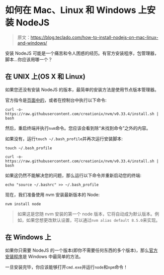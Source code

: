 # 如何在 Mac、Linux 和 Windows 上安装 NodeJS

> 原文：<https://blog.teclado.com/how-to-install-nodejs-on-mac-linux-and-windows/>

安装 NodeJS 可能是一个痛苦和令人困惑的经历。有官方安装程序，包管理器，脚本...你应该用哪一个？

## 在 UNIX 上(OS X 和 Linux)

如果您还没有安装 NodeJS 的版本，最简单的安装方法是使用节点版本管理器。

官方指令是[页面中的](https://github.com/creationix/nvm#installation)，或者在控制台中执行以下命令:

```
curl -o- https://raw.githubusercontent.com/creationix/nvm/v0.33.4/install.sh | bash 
```

然后，重启终端并执行`nvm`命令。您应该会看到除“未找到命令”之外的内容。

如果没有，运行`touch ~/.bash_profile`并再次运行安装脚本:

```
touch ~/.bash_profile

curl -o- https://raw.githubusercontent.com/creationix/nvm/v0.33.4/install.sh | bash 
```

如果这仍然不能解决您的问题，那么运行以下命令并重新启动您的终端:

```
echo "source ~/.bashrc" >> ~/.bash_profile 
```

现在，我们准备使用 nvm 安装最新版本的 Node:

```
nvm install node 
```

> 如果这是您随 nvm 安装的第一个 node 版本，它将自动成为默认版本。例如，如果您想更改默认设置，可以通过`nvm alias default 8.5.0`来实现。

## 在 Windows 上

如果你只需要 NodeJS 的一个版本(即你不需要任何东西的多个版本)，那么[官方安装程序](https://nodejs.org/en/download/)是 Windows 中最简单的方法。

一旦安装完毕，你应该能够打开`cmd.exe`并运行`node`和`npm`命令！